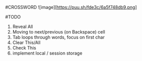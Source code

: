 #CROSSWORD
![image][https://puu.sh/fde3c/6a5f748db9.png]

#TODO

1. Reveal All
2. Moving to next/previous (on Backspace) cell
3. Tab loops through words, focus on first char
4. Clear This/All
5. Check This
6. implement local / session storage
